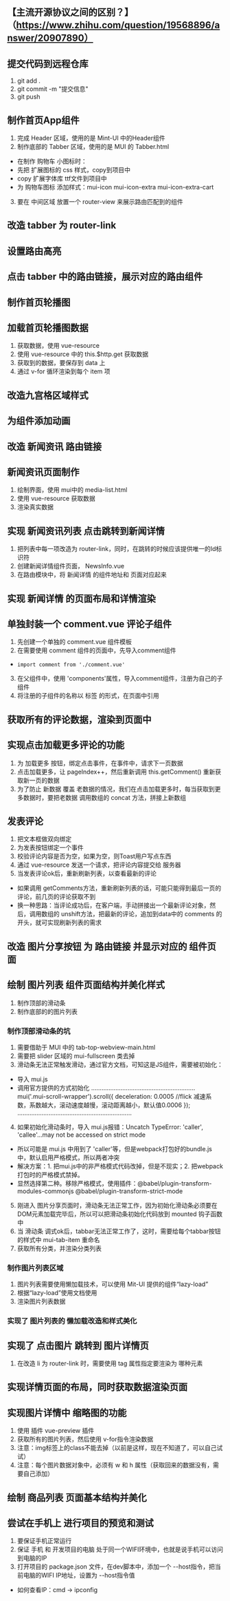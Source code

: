 ## 【主流开源协议之间的区别？】（https://www.zhihu.com/question/19568896/answer/20907890）

## 提交代码到远程仓库
1. git add .
2. git commit -m "提交信息"
3. git push

## 制作首页App组件
1. 完成 Header 区域，使用的是 Mint-UI 中的Header组件
2. 制作底部的 Tabber 区域，使用的是 MUI 的 Tabber.html
  + 在制作 购物车 小图标时：
   + 先把 扩展图标的 css 样式，copy到项目中
   + copy 扩展字体库 ttf文件到项目中
   + 为 购物车图标 添加样式：mui-icon mui-icon-extra mui-icon-extra-cart
3. 要在 中间区域 放置一个 router-view 来展示路由匹配到的组件

## 改造 tabber 为 router-link

## 设置路由高亮

## 点击 tabber 中的路由链接，展示对应的路由组件

## 制作首页轮播图

## 加载首页轮播图数据
1. 获取数据，使用 vue-resource
2. 使用 vue-resource 中的 this.$http.get 获取数据
3. 获取到的数据，要保存到 data 上
4. 通过 v-for 循环渲染到每个 item 项

## 改造九宫格区域样式

## 为组件添加动画

## 改造 新闻资讯 路由链接

## 新闻资讯页面制作
1. 绘制界面，使用 mui中的 media-list.html
2. 使用 vue-resource 获取数据
3. 渲染真实数据

## 实现 新闻资讯列表 点击跳转到新闻详情
1. 把列表中每一项改造为 router-link，同时，在跳转的时候应该提供唯一的Id标识符
2. 创建新闻详情组件页面， NewsInfo.vue
3. 在路由模块中，将 新闻详情 的组件地址和 页面对应起来

## 实现 新闻详情 的页面布局和详情渲染

## 单独封装一个 comment.vue 评论子组件
1. 先创建一个单独的 comment.vue 组件模板
2. 在需要使用 comment 组件的页面中，先导入comment组件
  +  `import comment from './comment.vue'`
3. 在父组件中，使用 'components'属性，导入comment组件，注册为自己的子组件
4. 将注册的子组件的名称以 标签 的形式，在页面中引用

## 获取所有的评论数据，渲染到页面中

## 实现点击加载更多评论的功能
1. 为 加载更多 按钮，绑定点击事件，在事件中，请求下一页数据
2. 点击加载更多，让 pageIndex++，然后重新调用 this.getComment() 重新获取新一页的数据
3. 为了防止 新数据 覆盖 老数据的情况，我们在点击加载更多时，每当获取到更多数据时，要把老数据 调用数组的 concat 方法，拼接上新数组

## 发表评论
1. 把文本框做双向绑定
2. 为发表按钮绑定一个事件
3. 校验评论内容是否为空，如果为空，则Toast用户写点东西
4. 通过 vue-resource 发送一个请求，把评论内容提交给 服务器
5. 当发表评论ok后，重新刷新列表，以查看最新的评论
  + 如果调用 getComments方法，重新刷新列表的话，可能只能得到最后一页的评论，前几页的评论获取不到
  + 换一种思路：当评论成功后，在客户端，手动拼接出一个最新评论对象，然后，调用数组的 unshift方法，把最新的评论，追加到data中的 comments 的开头，就可实现刷新列表的需求

## 改造 图片分享按钮 为 路由链接 并显示对应的 组件页面

## 绘制 图片列表 组件页面结构并美化样式
1. 制作顶部的滑动条
2. 制作底部的的图片列表
### 制作顶部滑动条的坑
1. 需要借助于 MUI 中的 tab-top-webview-main.html
2. 需要把 slider 区域的 mui-fullscreen 类去掉
3. 滑动条无法正常触发滑动，通过官方文档，可知这是JS组件，需要被初始化：
  + 导入 mui.js
  + 调用官方提供的方式初始化
  ……………………………………………………
    mui('.mui-scroll-wrapper').scroll({
      deceleration: 0.0005 //flick 减速系数，系数越大，滚动速度越慢，滚动距离越小，默认值0.0006
    });
  …………………………………………………………
4. 如果初始化滑动条时，导入 mui.js报错：Uncatch TypeError: 'caller', 'callee'...may not be accessed on strict mode
  + 所以可能是 mui.js 中用到了 'caller'等，但是webpack打包好的bundle.js中，默认启用严格模式，所以两者冲突
  + 解决方案：1. 把mui.js中的非严格模式代码改掉，但是不现实；2. 把webpack打包时的严格模式禁掉。
  + 显然选择第二种。移除严格模式，使用插件：@babel/plugin-transform-modules-commonjs @babel/plugin-transform-strict-mode
5. 刚进入 图片分享页面时，滑动条无法正常工作，因为初始化滑动条必须要在DOM元素加载完毕后，所以可以把滑动条初始化代码放到 mounted 钩子函数中
6. 当 滑动条 调式ok后，tabbar无法正常工作了，这时，需要给每个tabbar按钮的样式中 mui-tab-item 重命名
7. 获取所有分类，并渲染分类列表

### 制作图片列表区域
1. 图片列表需要使用懒加载技术，可以使用 Mit-UI 提供的组件“lazy-load”
2. 根据“lazy-load”使用文档使用
3. 渲染图片列表数据

### 实现了 图片列表的 懒加载改造和样式美化

## 实现了 点击图片 跳转到 图片详情页
1. 在改造 li 为 router-link 时，需要使用 tag 属性指定要渲染为 哪种元素

## 实现详情页面的布局，同时获取数据渲染页面

## 实现图片详情中 缩略图的功能
1. 使用 插件 vue-preview 插件
2. 获取所有的图片列表，然后使用 v-for指令渲染数据
3. 注意：img标签上的class不能去掉（以前是这样，现在不知道了，可以自己试试）
4. 注意：每个图片数据对象中，必须有 w 和 h 属性（获取回来的数据没有，需要自己添加）

## 绘制 商品列表 页面基本结构并美化

## 尝试在手机上 进行项目的预览和测试
1. 要保证手机正常运行
2. 保证 手机 和 开发项目的电脑 处于同一个WIFI环境中，也就是说手机可以访问到电脑的IP
3. 打开项目的 package.json 文件，在dev脚本中，添加一个 --host指令，把当前电脑的WIFI IP地址，设置为 --host指令值
  + 如何查看IP：cmd -> ipconfig
